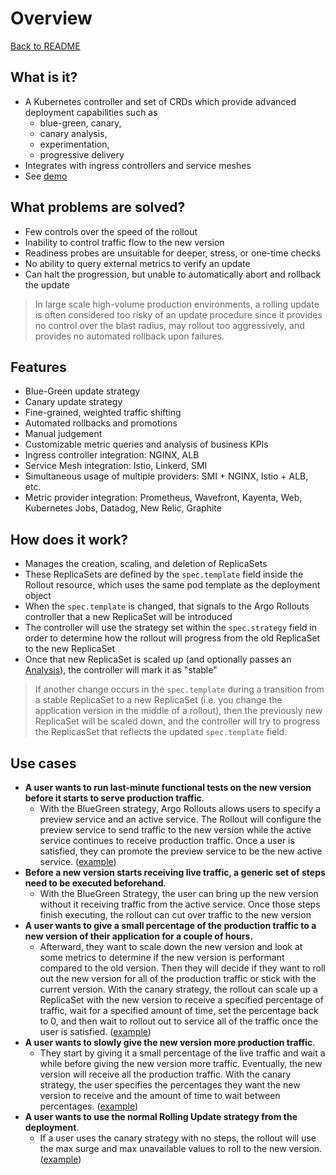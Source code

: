 # Overview

[Back to README](../README.md)

## What is it?

* A Kubernetes controller and set of CRDs which provide advanced deployment capabilities such as
  * blue-green, canary, 
  * canary analysis, 
  * experimentation, 
  * progressive delivery
* Integrates with ingress controllers and service meshes
* See [demo](https://youtu.be/hIL0E2gLkf8)

## What problems are solved?

  * Few controls over the speed of the rollout
  * Inability to control traffic flow to the new version
  * Readiness probes are unsuitable for deeper, stress, or one-time checks
  * No ability to query external metrics to verify an update
  * Can halt the progression, but unable to automatically abort and rollback the update

> In large scale high-volume production environments, a rolling update is often considered too risky of an update procedure since it provides no control over the blast radius, may rollout too aggressively, and provides no automated rollback upon failures.

## Features

* Blue-Green update strategy
* Canary update strategy
* Fine-grained, weighted traffic shifting
* Automated rollbacks and promotions
* Manual judgement
* Customizable metric queries and analysis of business KPIs
* Ingress controller integration: NGINX, ALB
* Service Mesh integration: Istio, Linkerd, SMI
* Simultaneous usage of multiple providers: SMI + NGINX, Istio + ALB, etc.
* Metric provider integration: Prometheus, Wavefront, Kayenta, Web, Kubernetes Jobs, Datadog, New Relic, Graphite

## How does it work?

* Manages the creation, scaling, and deletion of ReplicaSets
* These ReplicaSets are defined by the `spec.template` field inside the Rollout resource, which uses the same pod template as the deployment object
* When the `spec.template` is changed, that signals to the Argo Rollouts controller that a new ReplicaSet will be introduced
* The controller will use the strategy set within the `spec.strategy` field in order to determine how the rollout will progress from the old ReplicaSet to the new ReplicaSet
* Once that new ReplicaSet is scaled up (and optionally passes an [Analysis](https://argoproj.github.io/argo-rollouts/features/analysis/)), the controller will mark it as "stable"

> If another change occurs in the `spec.template` during a transition from a stable ReplicaSet to a new ReplicaSet (i.e. you change the application version in the middle of a rollout), then the previously new ReplicaSet will be scaled down, and the controller will try to progress the ReplicasSet that reflects the updated `spec.template` field.

## Use cases

* **A user wants to run last-minute functional tests on the new version before it starts to serve production traffic**. 
  * With the BlueGreen strategy, Argo Rollouts allows users to specify a preview service and an active service. The Rollout will configure the preview service to send traffic to the new version while the active service continues to receive production traffic. Once a user is satisfied, they can promote the preview service to be the new active service. ([example](https://github.com/argoproj/argo-rollouts/blob/master/examples/rollout-bluegreen.yaml))
* **Before a new version starts receiving live traffic, a generic set of steps need to be executed beforehand**. 
  * With the BlueGreen Strategy, the user can bring up the new version without it receiving traffic from the active service. Once those steps finish executing, the rollout can cut over traffic to the new version
* **A user wants to give a small percentage of the production traffic to a new version of their application for a couple of hours.** 
  * Afterward, they want to scale down the new version and look at some metrics to determine if the new version is performant compared to the old version. Then they will decide if they want to roll out the new version for all of the production traffic or stick with the current version. With the canary strategy, the rollout can scale up a ReplicaSet with the new version to receive a specified percentage of traffic, wait for a specified amount of time, set the percentage back to 0, and then wait to rollout out to service all of the traffic once the user is satisfied. ([example](https://github.com/argoproj/argo-rollouts/blob/master/examples/rollout-analysis-step.yaml))
* **A user wants to slowly give the new version more production traffic**. 
  * They start by giving it a small percentage of the live traffic and wait a while before giving the new version more traffic. Eventually, the new version will receive all the production traffic. With the canary strategy, the user specifies the percentages they want the new version to receive and the amount of time to wait between percentages. ([example](https://github.com/argoproj/argo-rollouts/blob/master/examples/rollout-canary.yaml))
* **A user wants to use the normal Rolling Update strategy from the deployment**. 
  * If a user uses the canary strategy with no steps, the rollout will use the max surge and max unavailable values to roll to the new version. ([example](https://github.com/argoproj/argo-rollouts/blob/master/examples/rollout-rolling-update.yaml))

